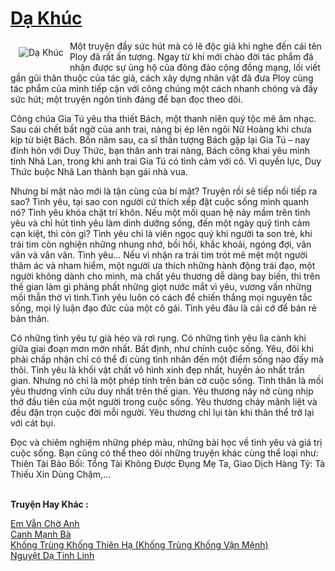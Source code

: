 <a href="https://utruyen.com/truyen/da-khuc/20410/" title="Dạ Khúc"><h1>Dạ Khúc</h1></a><div style="display:table"><img align="right" style="float: left; padding: 10px;" src="https://utruyen.com/images/story/200x260/da-khuc.jpg" alt="Dạ Khúc">Một truyện đầy sức hút mà có lẽ độc giả khi nghe đến cái tên Ploy đã rất ấn tượng. Ngay từ khi mới chào đời tác phẩm đã nhận được sự ủng hộ của đông đảo cộng đồng mạng, lối viết gần gũi thân thuộc của tác giả, cách xây dựng nhân vật đã đưa Ploy cùng tác phẩm của mình tiếp cận với công chúng một cách nhanh chóng và đầy sức hút; một truyện ngôn tình đáng để bạn đọc theo dõi.<p></p>Công chúa Gia Tú yêu tha thiết Bách, một thanh niên quý tộc mê âm nhạc. Sau cái chết bất ngờ của anh trai, nàng bị ép lên ngôi Nữ Hoàng khi chưa kịp từ biệt Bách. Bốn năm sau, ca sĩ thần tượng Bách gặp lại Gia Tú – nay đính hôn với Duy Thức, bạn thân anh trai nàng, Bách công khai yêu minh tinh Nhã Lan, trong khi anh trai Gia Tú có tình cảm với cô. Vì quyền lực, Duy Thức buộc Nhã Lan thành bạn gái nhà vua. <p></p>Nhưng bí mật nào mới là tận cùng của bí mật? Truyện rồi sẽ tiếp nối tiếp ra sao? Tình yêu, tại sao con người cứ thích xếp đặt cuộc sống mình quanh nó? Tình yêu khóa chặt trí khôn. Nếu một mối quan hệ nảy mầm trên tình yêu và chỉ hút tình yêu làm dinh dưỡng sống, đến một ngày quỹ tình cảm cạn kiệt, thì còn gì? Tình yêu chỉ là viên ngọc quý khi người ta son trẻ, khi trái tim còn nghiện những nhung nhớ, bồi hồi, khắc khoải, ngóng đợi, vân vân và vân vân. Tình yêu… Nếu vì nhận ra trái tim trót mê mệt một người thâm ác và nham hiểm, một người ưa thích những hành động trái đạo, một người không dành cho mình, mà chất yêu thương dễ dàng bay biến, thì trên thế gian làm gì phảng phất những giọt nước mắt vì yêu, vương vấn những mối thẫn thờ vì tình.Tình yêu luôn có cách để chiến thắng mọi nguyên tắc sống, mọi lý luận đạo đức của một cô gái. Tình yêu đâu là cái cớ để bán rẻ bản thân.<p></p>Có những tình yêu tự già héo và rơi rụng. Có những tình yêu lìa cành khi giữa giai đoạn mơn mởn nhất. Bất định, như chính cuộc sống. Yêu, đôi khi phải chấp nhận chỉ có thể đi cùng tình nhân đến một điểm sống nào đấy mà thôi. Tình yêu là khối vật chất vô hình xinh đẹp nhất, huyền ảo nhất trần gian. Nhưng nó chỉ là một phép tính trên bàn cờ cuộc sống. Tình thân là mối yêu thương vĩnh cửu duy nhất trên thế gian. Yêu thương nảy nở cùng nhịp thở đầu tiên của một người trong cuộc sống. Yêu thương cháy mãnh liệt và đều đặn trọn cuộc đời mỗi người. Yêu thương chỉ lụi tàn khi thân thể trở lại với cát bụi.<p></p>Đọc và chiêm nghiệm những phép màu, những bài học về tình yêu và giá trị cuộc sống. Bạn cũng có thể theo dõi những truyện khác cùng thể loại như: Thiên Tài Bảo Bối: Tổng Tài Không Được Đụng Mẹ Ta, Giao Dịch Hàng Tỷ: Tà Thiếu Xin Dùng Chậm,...</div><p><br><b>Truyện Hay Khác :</b></p><a href="https://utruyen.com/truyen/em-van-cho-anh/20348/" alt="Em Vẫn Chờ Anh">Em Vẫn Chờ Anh</a><br/><a href="https://truyenngontinhay.wordpress.com/2019/10/03/canh-manh-ba/" alt="Canh Mạnh Bà">Canh Mạnh Bà</a><br/><a href="https://github.com/quanluxury/ngontinhhot/tree/master/truyenhay/18954/" alt="Khống Trùng Khống Thiên Hạ (Khống Trùng Khống Vận Mệnh)">Khống Trùng Khống Thiên Hạ (Khống Trùng Khống Vận Mệnh)</a><br/><a href="https://truyenngontinhay.wordpress.com/2019/10/03/nguyet-da-tinh-linh/" alt="Nguyệt Dạ Tinh Linh">Nguyệt Dạ Tinh Linh</a><br/>